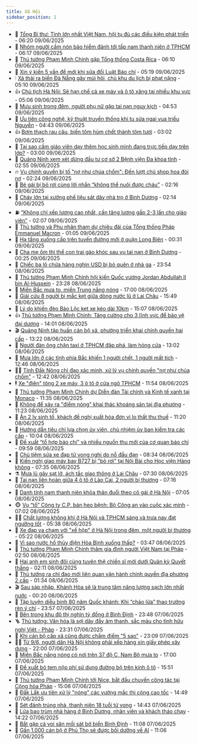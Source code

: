 ```yaml
---
title: Xã Hội
sidebar_position: 1
---
```


<!-- dantri-xa-hoi:START -->
- 🫣 [Tổng Bí thư: Tỉnh lớn nhất Việt Nam, hội tụ đủ các điều kiện phát triển](https://dantri.com.vn/xa-hoi/tong-bi-thu-tinh-lon-nhat-viet-nam-hoi-tu-du-cac-dieu-kien-phat-trien-20250609114035161.htm) - 06:20 09/06/2025
- 💼 [Nhóm người cầm nón bảo hiểm đánh tới tấp nam thanh niên ở TPHCM](https://dantri.com.vn/xa-hoi/nhom-nguoi-cam-non-bao-hiem-danh-toi-tap-nam-thanh-nien-o-tphcm-20250609131245982.htm) - 06:17 09/06/2025
- 🎊 [Thủ tướng Phạm Minh Chính gặp Tổng thống Costa Rica](https://dantri.com.vn/xa-hoi/thu-tuong-pham-minh-chinh-gap-tong-thong-costa-rica-20250609131037899.htm) - 06:10 09/06/2025
- 🙉 [Xin ý kiến 5 vấn đề mới khi sửa đổi Luật Báo chí](https://dantri.com.vn/xa-hoi/xin-y-kien-5-van-de-moi-khi-sua-doi-luat-bao-chi-20250609115929395.htm) - 05:19 09/06/2025
- 🕯 [Xả thải ra biển Đà Nẵng gây mùi hôi, chủ khu du lịch bị phạt nặng](https://dantri.com.vn/xa-hoi/xa-thai-ra-bien-da-nang-gay-mui-hoi-chu-khu-du-lich-bi-phat-nang-20250609115516220.htm) - 05:10 09/06/2025
- 👍 [Chủ tịch Hà Nội: Sẽ hạn chế cả xe máy và ô tô xăng tại nhiều khu vực](https://dantri.com.vn/xa-hoi/chu-tich-ha-noi-se-han-che-ca-xe-may-va-o-to-xang-tai-nhieu-khu-vuc-20250609114817222.htm) - 05:06 09/06/2025
- 🤖 [Mưu sinh trong đêm, người phụ nữ gặp tai nạn nguy kịch](https://dantri.com.vn/xa-hoi/muu-sinh-trong-dem-nguoi-phu-nu-gap-tai-nan-nguy-kich-20250609113901302.htm) - 04:53 09/06/2025
- 🙉 [Ưu tiên công nghệ, kỹ thuật truyền thống khi tu sửa ngai vua triều Nguyễn](https://dantri.com.vn/xa-hoi/uu-tien-cong-nghe-ky-thuat-truyen-thong-khi-tu-sua-ngai-vua-trieu-nguyen-20250609112129815.htm) - 04:43 09/06/2025
- 👍 [Bơm thạch rau câu, biến tôm hùm chết thành tôm tươi](https://dantri.com.vn/xa-hoi/bom-thach-rau-cau-bien-tom-hum-chet-thanh-tom-tuoi-20250609091840296.htm) - 03:02 09/06/2025
- 🗽 [Tại sao cấm giáo viên dạy thêm học sinh mình đang trực tiếp dạy trên lớp?](https://dantri.com.vn/xa-hoi/tai-sao-cam-giao-vien-day-them-hoc-sinh-minh-dang-truc-tiep-day-tren-lop-20250609095648274.htm) - 03:00 09/06/2025
- 🗽 [Quảng Ninh xem xét dừng đầu tư cơ sở 2 Bệnh viện Đa khoa tỉnh](https://dantri.com.vn/xa-hoi/quang-ninh-xem-xet-dung-dau-tu-co-so-2-benh-vien-da-khoa-tinh-20250609094059516.htm) - 02:55 09/06/2025
- 🔥 [Vụ chính quyền bị tố &quot;nợ như chúa chổm&quot;: Đến lượt chủ shop hoa đòi nợ](https://dantri.com.vn/xa-hoi/vu-chinh-quyen-bi-to-no-nhu-chua-chom-den-luot-chu-shop-hoa-doi-no-20250609085627619.htm) - 02:24 09/06/2025
- 🦒 [Bé gái bị bỏ rơi cùng lời nhắn “không thể nuôi được cháu”](https://dantri.com.vn/xa-hoi/be-gai-bi-bo-roi-cung-loi-nhan-khong-the-nuoi-duoc-chau-20250609090912285.htm) - 02:16 09/06/2025
- 🧐 [Cháy lớn tại xưởng phế liệu sát dãy nhà trọ ở Bình Dương](https://dantri.com.vn/xa-hoi/chay-lon-tai-xuong-phe-lieu-sat-day-nha-tro-o-binh-duong-20250609085814442.htm) - 02:14 09/06/2025
- ⛽️ [“Không chỉ xếp lương cao nhất, cần tăng lương gấp 2-3 lần cho giáo viên”](https://dantri.com.vn/xa-hoi/khong-chi-xep-luong-cao-nhat-can-tang-luong-gap-2-3-lan-cho-giao-vien-20250609090309820.htm) - 02:07 09/06/2025
- 🚀 [Thủ tướng và Phu nhân tham dự chiêu đãi của Tổng thống Pháp Emmanuel Macron](https://dantri.com.vn/xa-hoi/thu-tuong-va-phu-nhan-tham-du-chieu-dai-cua-tong-thong-phap-emmanuel-macron-20250609080515259.htm) - 01:05 09/06/2025
- 🦒 [Hạ tầng xuống cấp trên tuyến đường mới ở quận Long Biên](https://dantri.com.vn/xa-hoi/ha-tang-xuong-cap-tren-tuyen-duong-moi-o-quan-long-bien-20250604171010901.htm) - 00:31 09/06/2025
- 🦅 [Cha mẹ ôm thi thể con trai gào khóc sau vụ tai nạn ở Bình Dương](https://dantri.com.vn/xa-hoi/cha-me-om-thi-the-con-trai-gao-khoc-sau-vu-tai-nan-o-binh-duong-20250609013212176.htm) - 00:25 09/06/2025
- 🚀 [Chiếc ba lô chứa hàng nghìn USD bị bỏ quên ở nhà ga](https://dantri.com.vn/xa-hoi/chiec-ba-lo-chua-hang-nghin-usd-bi-bo-quen-o-nha-ga-20250609064247542.htm) - 23:54 08/06/2025
- 🦅 [Thủ tướng Phạm Minh Chính hội kiến Quốc vương Jordan Abdullah II bin Al-Hussein](https://dantri.com.vn/xa-hoi/thu-tuong-pham-minh-chinh-hoi-kien-quoc-vuong-jordan-abdullah-ii-bin-al-hussein-20250609062817370.htm) - 23:28 08/06/2025
- 🤠 [Miền Bắc mưa to, miền Trung nắng nóng](https://dantri.com.vn/xa-hoi/mien-bac-mua-to-mien-trung-nang-nong-20250608173400487.htm) - 17:00 08/06/2025
- 💄 [Giải cứu 8 người bị mắc kẹt giữa dòng nước lũ ở Lai Châu](https://dantri.com.vn/xa-hoi/giai-cuu-8-nguoi-bi-mac-ket-giua-dong-nuoc-lu-o-lai-chau-20250608223436233.htm) - 15:49 08/06/2025
- 🥷 [Lý do khiến đèo Bảo Lộc kẹt xe kéo dài 10km](https://dantri.com.vn/xa-hoi/ly-do-khien-deo-bao-loc-ket-xe-keo-dai-10km-20250608213801421.htm) - 15:07 08/06/2025
- 👍 [Thủ tướng Phạm Minh Chính: Tăng cường cho 3 lĩnh vực để bảo vệ đại dương](https://dantri.com.vn/xa-hoi/thu-tuong-pham-minh-chinh-tang-cuong-cho-3-linh-vuc-de-bao-ve-dai-duong-20250608210039412.htm) - 14:01 08/06/2025
- 🎬 [Quảng Ninh tập huấn cán bộ xã, phường triển khai chính quyền hai cấp](https://dantri.com.vn/xa-hoi/quang-ninh-tap-huan-can-bo-xa-phuong-trien-khai-chinh-quyen-hai-cap-20250608201751839.htm) - 13:22 08/06/2025
- 🦒 [Người đàn ông chặn taxi ở TPHCM đập phá, làm hỏng cửa](https://dantri.com.vn/xa-hoi/nguoi-dan-ong-chan-taxi-o-tphcm-dap-pha-lam-hong-cua-20250608194705200.htm) - 13:02 08/06/2025
- 🌊 [Mưa lớn ở các tỉnh phía Bắc khiến 1 người chết, 1 người mất tích](https://dantri.com.vn/xa-hoi/mua-lon-o-cac-tinh-phia-bac-khien-1-nguoi-chet-1-nguoi-mat-tich-20250608192858928.htm) - 12:46 08/06/2025
- 🧑‍💻 [Tỉnh Đắk Nông chỉ đạo xác minh, xử lý vụ chính quyền &quot;nợ như chúa chổm&quot;](https://dantri.com.vn/xa-hoi/tinh-dak-nong-chi-dao-xac-minh-xu-ly-vu-chinh-quyen-no-nhu-chua-chom-20250608191924548.htm) - 12:42 08/06/2025
- 🕴 [Xe &quot;điên&quot; tông 2 xe máy, 3 ô tô ở cửa ngõ TPHCM](https://dantri.com.vn/xa-hoi/xe-dien-tong-2-xe-may-3-o-to-o-cua-ngo-tphcm-20250608184718727.htm) - 11:54 08/06/2025
- 🤔 [Thủ tướng Phạm Minh Chính dự Diễn đàn Tài chính và Kinh tế xanh tại Monaco](https://dantri.com.vn/xa-hoi/thu-tuong-pham-minh-chinh-du-dien-dan-tai-chinh-va-kinh-te-xanh-tai-monaco-20250608183440425.htm) - 11:35 08/06/2025
- 💄 [Không để xảy ra &quot;điểm nóng&quot; khai thác khoáng sản tại địa phương](https://dantri.com.vn/xa-hoi/khong-de-xay-ra-diem-nong-khai-thac-khoang-san-tai-dia-phuong-20250608174404223.htm) - 11:23 08/06/2025
- 🧠 [Ăn 2 ly sinh tố, khách đề nghị xuất hóa đơn vì lo thất thu thuế](https://dantri.com.vn/xa-hoi/an-2-ly-sinh-to-khach-de-nghi-xuat-hoa-don-vi-lo-that-thu-thue-20250608173344953.htm) - 11:20 08/06/2025
- 🦣 [Hướng dẫn tiêu chí lựa chọn ủy viên, chủ nhiệm ủy ban kiểm tra các cấp](https://dantri.com.vn/xa-hoi/huong-dan-tieu-chi-lua-chon-uy-vien-chu-nhiem-uy-ban-kiem-tra-cac-cap-20250608165015688.htm) - 10:04 08/06/2025
- 💫 [Đề xuất “tổ hợp báo chí” và nhiều nguồn thu mới của cơ quan báo chí](https://dantri.com.vn/xa-hoi/de-xuat-to-hop-bao-chi-va-nhieu-nguon-thu-moi-cua-co-quan-bao-chi-20250608164121064.htm) - 09:59 08/06/2025
- 🚀 [Chủ tiệm sửa xe đạp tử vong nghi do nổ đầu đạn](https://dantri.com.vn/xa-hoi/chu-tiem-sua-xe-dap-tu-vong-nghi-do-no-dau-dan-20250608145527102.htm) - 08:34 08/06/2025
- 🤔 [Kiến nghị giao máy bay B727 bị &quot;bỏ rơi&quot; tại Nội Bài cho Học viện Hàng không](https://dantri.com.vn/xa-hoi/kien-nghi-giao-may-bay-b727-bi-bo-roi-tai-noi-bai-cho-hoc-vien-hang-khong-20250608141054905.htm) - 07:35 08/06/2025
- ⚗️ [Mưa lũ gây sạt lở, ách tắc giao thông ở Lai Châu](https://dantri.com.vn/xa-hoi/mua-lu-gay-sat-lo-ach-tac-giao-thong-o-lai-chau-20250608142638830.htm) - 07:30 08/06/2025
- 🫶 [Tai nạn liên hoàn giữa 4 ô tô ở Lào Cai, 2 người bị thương](https://dantri.com.vn/xa-hoi/tai-nan-lien-hoan-giua-4-o-to-o-lao-cai-2-nguoi-bi-thuong-20250608141016193.htm) - 07:16 08/06/2025
- 🌮 [Danh tính nam thanh niên khỏa thân đuổi theo cô gái ở Hà Nội](https://dantri.com.vn/xa-hoi/danh-tinh-nam-thanh-nien-khoa-than-duoi-theo-co-gai-o-ha-noi-20250608140453084.htm) - 07:05 08/06/2025
- 🐵 [Vụ “tố” Công ty C.P. bán heo bệnh: Bộ Công an vào cuộc xác  minh](https://dantri.com.vn/xa-hoi/vu-to-cong-ty-cp-ban-heo-benh-bo-cong-an-vao-cuoc-xac-minh-20250608130457721.htm) - 07:02 08/06/2025
- 🧑‍🏫 [Chất lượng không khí ở Hà Nội và TPHCM sáng và trưa nay đạt ngưỡng tốt](https://dantri.com.vn/xa-hoi/chat-luong-khong-khi-o-ha-noi-va-tphcm-sang-va-trua-nay-dat-nguong-tot-20250608122948515.htm) - 05:38 08/06/2025
- 💫 [Xe đạp va chạm với &quot;xế hộp&quot; ở Hà Nội trong đêm, một người bị thương](https://dantri.com.vn/xa-hoi/xe-dap-va-cham-voi-xe-hop-o-ha-noi-trong-dem-mot-nguoi-bi-thuong-20250608121513654.htm) - 05:22 08/06/2025
- 🦩 [Vì sao nước hồ thủy điện Hòa Bình xuống thấp?](https://dantri.com.vn/xa-hoi/vi-sao-nuoc-ho-thuy-dien-hoa-binh-xuong-thap-20250608104147379.htm) - 03:47 08/06/2025
- 🦄 [Thủ tướng Phạm Minh Chính thăm gia đình người Việt Nam tại Pháp](https://dantri.com.vn/xa-hoi/thu-tuong-pham-minh-chinh-tham-gia-dinh-nguoi-viet-nam-tai-phap-20250608095041785.htm) - 02:50 08/06/2025
- 💂 [Hai anh em sinh đôi cùng tuyên thệ chiến sĩ mới dưới Quân kỳ Quyết thắng](https://dantri.com.vn/xa-hoi/hai-anh-em-sinh-doi-cung-tuyen-the-chien-si-moi-duoi-quan-ky-quyet-thang-20250605110207835.htm) - 02:11 08/06/2025
- 💄 [Thủ tướng ra chỉ đạo mới liên quan vận hành chính quyền địa phương 2 cấp](https://dantri.com.vn/xa-hoi/thu-tuong-ra-chi-dao-moi-lien-quan-van-hanh-chinh-quyen-dia-phuong-2-cap-20250608083136027.htm) - 01:34 08/06/2025
- 🎬 [Sau sáp nhập, Khánh Hòa sẽ là trung tâm năng lượng sạch lớn nhất nước](https://dantri.com.vn/xa-hoi/sau-sap-nhap-khanh-hoa-se-la-trung-tam-nang-luong-sach-lon-nhat-nuoc-20250607213914584.htm) - 00:20 08/06/2025
- 👀 [Tập luyện diễu binh 80 năm Quốc khánh: Khi “chảo lửa” thao trường rèn ý chí](https://dantri.com.vn/xa-hoi/tap-luyen-dieu-binh-80-nam-quoc-khanh-khi-chao-lua-thao-truong-ren-y-chi-20250607212850991.htm) - 23:57 07/06/2025
- 💃 [Bên trong khu đô thị nghìn tỷ đồng ở Bình Định](https://dantri.com.vn/xa-hoi/ben-trong-khu-do-thi-nghin-ty-dong-o-binh-dinh-20250606131544660.htm) - 23:48 07/06/2025
- 🪜 [Thủ tướng: Văn hóa là sợi dây đầy âm thanh, sắc màu cho tình hữu nghị Việt - Pháp](https://dantri.com.vn/xa-hoi/thu-tuong-van-hoa-la-soi-day-day-am-thanh-sac-mau-cho-tinh-huu-nghi-viet-phap-20250608063031559.htm) - 23:31 07/06/2025
- 📝 [Khi cán bộ cấp xã cũng được chấm điểm &quot;5 sao&quot;](https://dantri.com.vn/xa-hoi/khi-can-bo-cap-xa-cung-duoc-cham-diem-5-sao-20250607175917668.htm) - 23:09 07/06/2025
- 🧑‍💻 [Từ 9/6, người dân Hà Nội không phải xếp hàng xin giấy phép xây dựng](https://dantri.com.vn/xa-hoi/tu-96-nguoi-dan-ha-noi-khong-phai-xep-hang-xin-giay-phep-xay-dung-20250607194502075.htm) - 22:00 07/06/2025
- 👺 [Miền Bắc nắng nóng có nơi trên 37 độ C, Nam Bộ mưa to](https://dantri.com.vn/xa-hoi/mien-bac-nang-nong-co-noi-tren-37-do-c-nam-bo-mua-to-20250607225100679.htm) - 17:00 07/06/2025
- 🌮 [Đề xuất bỏ tem nộp phí sử dụng đường bộ trên kính ô tô](https://dantri.com.vn/xa-hoi/de-xuat-bo-tem-nop-phi-su-dung-duong-bo-tren-kinh-o-to-20250607223441277.htm) - 15:51 07/06/2025
- 🤭 [Thủ tướng Phạm Minh Chính tới Nice, bắt đầu chuyến công tác tại Cộng hòa Pháp](https://dantri.com.vn/xa-hoi/thu-tuong-pham-minh-chinh-toi-nice-bat-dau-chuyen-cong-tac-tai-cong-hoa-phap-20250607220646169.htm) - 15:06 07/06/2025
- 💪 [Đắk Lắk ưu tiên xử lý &quot;nóng&quot; các vướng mắc thi công cao tốc](https://dantri.com.vn/xa-hoi/dak-lak-uu-tien-xu-ly-nong-cac-vuong-mac-thi-cong-cao-toc-20250607205401158.htm) - 14:49 07/06/2025
- 🧰 [Sét đánh trúng nhà, thanh niên 18 tuổi tử vong](https://dantri.com.vn/xa-hoi/set-danh-trung-nha-thanh-nien-18-tuoi-tu-vong-20250607212806595.htm) - 14:43 07/06/2025
- 🤡 [Lửa bao trùm nhà hàng ở Bình Dương, nhân viên và khách tháo chạy](https://dantri.com.vn/xa-hoi/lua-bao-trum-nha-hang-o-binh-duong-nhan-vien-va-khach-thao-chay-20250607211018669.htm) - 14:22 07/06/2025
- 🦆 [Bắt gặp cá voi săn mồi sát bờ biển Bình Định](https://dantri.com.vn/xa-hoi/bat-gap-ca-voi-san-moi-sat-bo-bien-binh-dinh-20250607174833549.htm) - 11:08 07/06/2025
- 🦍 [Gần 1.000 cán bộ ở Phú Thọ sẽ được bồi dưỡng về AI](https://dantri.com.vn/xa-hoi/gan-1000-can-bo-o-phu-tho-se-duoc-boi-duong-ve-ai-20250607180035445.htm) - 11:06 07/06/2025<!-- dantri-xa-hoi:END -->
